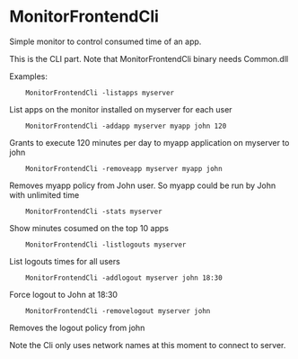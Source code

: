 # MonitorFrontendCli

Simple monitor to control consumed time of an app.

This is the CLI part. Note that MonitorFrontendCli binary needs Common.dll

Examples:

        MonitorFrontendCli -listapps myserver

List apps on the monitor installed on myserver for each user

        MonitorFrontendCli -addapp myserver myapp john 120

Grants to execute 120 minutes per day to myapp application on myserver to john
  
        MonitorFrontendCli -removeapp myserver myapp john

Removes myapp policy from John user. So myapp could be run by John with unlimited time
  
        MonitorFrontendCli -stats myserver

Show minutes cosumed on the top 10 apps

        MonitorFrontendCli -listlogouts myserver

List logouts times for all users

        MonitorFrontendCli -addlogout myserver john 18:30

Force logout to John at 18:30


        MonitorFrontendCli -removelogout myserver john

Removes the logout policy from john

Note the Cli only uses network names at this moment to connect to server.
